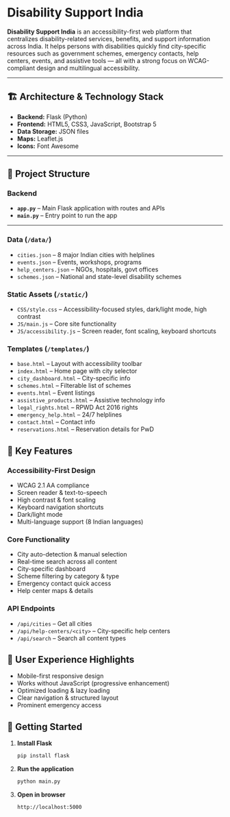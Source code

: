 # Disability Support India

**Disability Support India** is an accessibility-first web platform that centralizes disability-related services, benefits, and support information across India. It helps persons with disabilities quickly find city-specific resources such as government schemes, emergency contacts, help centers, events, and assistive tools — all with a strong focus on WCAG-compliant design and multilingual accessibility.

---

## 🏗️ Architecture & Technology Stack
- **Backend:** Flask (Python)
- **Frontend:** HTML5, CSS3, JavaScript, Bootstrap 5
- **Data Storage:** JSON files
- **Maps:** Leaflet.js
- **Icons:** Font Awesome

---

## 📁 Project Structure

### Backend
- **`app.py`** – Main Flask application with routes and APIs  
- **`main.py`** – Entry point to run the app

---

### Data (`/data/`)
- `cities.json` – 8 major Indian cities with helplines  
- `events.json` – Events, workshops, programs  
- `help_centers.json` – NGOs, hospitals, govt offices  
- `schemes.json` – National and state-level disability schemes

### Static Assets (`/static/`)
- `CSS/style.css` – Accessibility-focused styles, dark/light mode, high contrast
- `JS/main.js` – Core site functionality  
- `JS/accessibility.js` – Screen reader, font scaling, keyboard shortcuts

### Templates (`/templates/`)
- `base.html` – Layout with accessibility toolbar  
- `index.html` – Home page with city selector  
- `city_dashboard.html` – City-specific info  
- `schemes.html` – Filterable list of schemes  
- `events.html` – Event listings  
- `assistive_products.html` – Assistive technology info  
- `legal_rights.html` – RPWD Act 2016 rights  
- `emergency_help.html` – 24/7 helplines  
- `contact.html` – Contact info  
- `reservations.html` – Reservation details for PwD

## 🎯 Key Features

### Accessibility-First Design
- WCAG 2.1 AA compliance
- Screen reader & text-to-speech
- High contrast & font scaling
- Keyboard navigation shortcuts
- Dark/light mode
- Multi-language support (8 Indian languages)

### Core Functionality
- City auto-detection & manual selection
- Real-time search across all content
- City-specific dashboard
- Scheme filtering by category & type
- Emergency contact quick access
- Help center maps & details

### API Endpoints
- `/api/cities` – Get all cities  
- `/api/help-centers/<city>` – City-specific help centers  
- `/api/search` – Search all content types

## 🌟 User Experience Highlights
- Mobile-first responsive design
- Works without JavaScript (progressive enhancement)
- Optimized loading & lazy loading
- Clear navigation & structured layout
- Prominent emergency access

## 🚀 Getting Started

1. **Install Flask**  
   ```bash
   pip install flask
   ```
2. **Run the application**
   ```bash
   python main.py
   ```
3. **Open in browser**
   ```bash
   http://localhost:5000
   ```
   
